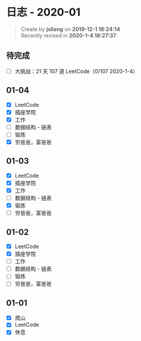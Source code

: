日志 - 2020-01
===

> Create by **jsliang** on **2019-12-1 18:24:14**  
> Recently revised in **2020-1-4 18:27:37**

## 待完成

* [ ] 大挑战：21 天 107 道 LeetCode（0/107 2020-1-4）

## 01-04

* [x] LeetCode
* [x] 插座学院
* [x] 工作
* [ ] 数据结构 - 链表
* [ ] 锻炼
* [x] 穷爸爸，富爸爸

## 01-03

* [x] LeetCode
* [x] 插座学院
* [x] 工作
* [ ] 数据结构 - 链表
* [x] 锻炼
* [ ] 穷爸爸，富爸爸

## 01-02

* [x] LeetCode
* [x] 插座学院
* [ ] 工作
* [ ] 数据结构 - 链表
* [ ] 锻炼
* [ ] 穷爸爸，富爸爸

## 01-01

* [x] 爬山
* [x] LeetCode
* [x] 休息